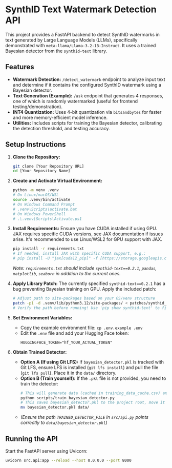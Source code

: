 # SynthID Text Watermark Detection API

This project provides a FastAPI backend to detect SynthID watermarks in text generated by Large Language Models (LLMs), specifically demonstrated with `meta-llama/Llama-3.2-1B-Instruct`. It uses a trained Bayesian detector from the `synthid-text` library.

## Features

* **Watermark Detection:** `/detect_watermark` endpoint to analyze input text and determine if it contains the configured SynthID watermark using a Bayesian detector.
* **Text Generation (Example):** `/ask` endpoint that generates 4 responses, one of which is randomly watermarked (useful for frontend testing/demonstration).
* **INT4 Quantization:** Uses 4-bit quantization via `bitsandbytes` for faster and more memory-efficient model inference.
* **Utilities:** Includes scripts for training the Bayesian detector, calibrating the detection threshold, and testing accuracy.

## Setup Instructions

1.  **Clone the Repository:**
    ```bash
    git clone [Your Repository URL]
    cd [Your Repository Name]
    ```

2.  **Create and Activate Virtual Environment:**
    ```bash
    python -m venv .venv
    # On Linux/macOS/WSL
    source .venv/bin/activate
    # On Windows Command Prompt
    # .venv\Scripts\activate.bat
    # On Windows PowerShell
    # .\.venv\Scripts\Activate.ps1
    ```

3.  **Install Requirements:** Ensure you have CUDA installed if using GPU. JAX requires specific CUDA versions, see JAX documentation if issues arise. It's recommended to use Linux/WSL2 for GPU support with JAX.
    ```bash
    pip install -r requirements.txt
    # If needed, install JAX with specific CUDA support, e.g.:
    # pip install -U "jax[cuda12_pip]" -f [https://storage.googleapis.com/jax-releases/jax_cuda_releases.html](https://storage.googleapis.com/jax-releases/jax_cuda_releases.html)
    ```
    *Note: `requirements.txt` should include `synthid-text==0.2.1`, `pandas`, `matplotlib`, `seaborn` in addition to the current ones.*

4.  **Apply Library Patch:** The currently specified `synthid-text==0.2.1` has a bug preventing Bayesian training on GPU. Apply the included patch:
    ```bash
    # Adjust path to site-packages based on your OS/venv structure
    patch -p1 -d .venv/lib/python3.12/site-packages/ < patches/synthid_text_0.2.1_device_check.patch
    # Verify the path before running! Use 'pip show synthid-text' to find location if needed.
    ```

5.  **Set Environment Variables:**
    * Copy the example environment file: `cp .env.example .env`
    * Edit the `.env` file and add your Hugging Face token:
        ```dotenv
        HUGGINGFACE_TOKEN="hf_YOUR_ACTUAL_TOKEN"
        ```

6.  **Obtain Trained Detector:**
    * **Option A (If using Git LFS):** If `bayesian_detector.pkl` is tracked with Git LFS, ensure LFS is installed (`git lfs install`) and pull the file (`git lfs pull`). Place it in the `data/` directory.
    * **Option B (Train yourself):** If the `.pkl` file is not provided, you need to train the detector:
        ```bash
        # This will generate data (cached in training_data_cache.csv) and train the detector
        python scripts/train_bayesian_detector.py
        # This saves bayesian_detector.pkl to the project root, move it to data/
        mv bayesian_detector.pkl data/
        ```
    * *(Ensure the path `TRAINED_DETECTOR_FILE` in `src/api.py` points correctly to `data/bayesian_detector.pkl`)*

## Running the API

Start the FastAPI server using Uvicorn:

```bash
uvicorn src.api:app --reload --host 0.0.0.0 --port 8000